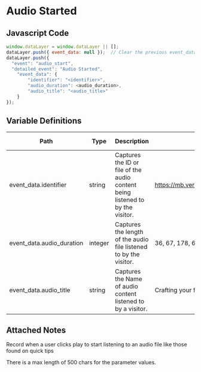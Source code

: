 # Audio Started

### 

## Javascript Code
```js
window.dataLayer = window.dataLayer || [];
dataLayer.push({ event_data: null });  // Clear the previous event_data object.
dataLayer.push({
  "event": "audio_start",
  "detailed_event": "Audio Started",
    "event_data": {
        "identifier": "<identifier>",
        "audio_duration": <audio_duration>,
        "audio_title": "<audio_title>"
    }
});
```

## Variable Definitions

|Path|Type|Description|Example|Pattern|Min Length|Max Length|Minimum|Maximum|Multiple Of|
| --- | --- | --- | --- | --- | --- | --- | --- | --- | --- |
|event_data.identifier|string|Captures the ID or file of the audio content being listened to by the visitor.|https://mb.verizonwireless.com/content/dam/vsbdr/videos/Craftingyourfoundersstory.mp4|||||||
|event_data.audio_duration|integer|Captures the length of the audio file listened to by the visitor.|36, 67, 178, 600||||0|||
|event_data.audio_title|string|Captures the Name of audio content listened to by a visitor.|Crafting your founder's story, How to build confidence as an entrepreneur |||||||

## Attached Notes

<p>Record when a user clicks play to start listening to an audio file like those found on quick tips</p>
<p>There is a max length of 500 chars for the parameter values.</p>
